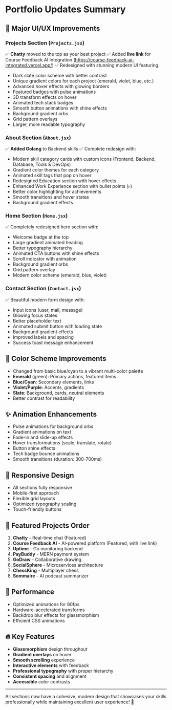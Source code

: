 # Portfolio Updates Summary

## 🎨 Major UI/UX Improvements

### **Projects Section** (`Projects.jsx`)
✅ **Chatty** moved to the top as your best project
✅ Added **live link** for Course Feedback AI Integration (https://course-feedback-ai-integrated.vercel.app/)
✅ Redesigned with stunning modern UI featuring:
- Dark slate color scheme with better contrast
- Unique gradient colors for each project (emerald, violet, blue, etc.)
- Advanced hover effects with glowing borders
- Featured badges with pulse animations
- 3D transform effects on hover
- Animated tech stack badges
- Smooth button animations with shine effects
- Background gradient orbs
- Grid pattern overlays
- Larger, more readable typography

### **About Section** (`About.jsx`)
✅ **Added Golang** to Backend skills
✅ Complete redesign with:
- Modern skill category cards with custom icons (Frontend, Backend, Database, Tools & DevOps)
- Gradient color themes for each category
- Animated skill tags that pop on hover
- Redesigned Education section with hover effects
- Enhanced Work Experience section with bullet points (▹)
- Better color highlighting for achievements
- Smooth transitions and hover states
- Background gradient effects

### **Home Section** (`Home.jsx`)
✅ Completely redesigned hero section with:
- Welcome badge at the top
- Large gradient animated heading
- Better typography hierarchy
- Animated CTA buttons with shine effects
- Scroll indicator with animation
- Background gradient orbs
- Grid pattern overlay
- Modern color scheme (emerald, blue, violet)

### **Contact Section** (`Contact.jsx`)
✅ Beautiful modern form design with:
- Input icons (user, mail, message)
- Glowing focus states
- Better placeholder text
- Animated submit button with loading state
- Background gradient effects
- Improved labels and spacing
- Success toast message enhancement

## 🎨 Color Scheme Improvements
- Changed from basic blue/cyan to a vibrant multi-color palette
- **Emerald** (green): Primary actions, featured items
- **Blue/Cyan**: Secondary elements, links
- **Violet/Purple**: Accents, gradients
- **Slate**: Background, cards, neutral elements
- Better contrast for readability

## ✨ Animation Enhancements
- Pulse animations for background orbs
- Gradient animations on text
- Fade-in and slide-up effects
- Hover transformations (scale, translate, rotate)
- Button shine effects
- Tech badge bounce animations
- Smooth transitions (duration: 300-700ms)

## 📱 Responsive Design
- All sections fully responsive
- Mobile-first approach
- Flexible grid layouts
- Optimized typography scaling
- Touch-friendly buttons

## 🎯 Featured Projects Order
1. **Chatty** - Real-time chat (Featured)
2. **Course Feedback AI** - AI-powered platform (Featured, with live link)
3. **Uptime** - Go monitoring backend
4. **PayBuddy** - MERN payment system
5. **GoDraw** - Collaborative drawing
6. **SocialSphere** - Microservices architecture
7. **ChessKing** - Multiplayer chess
8. **Sommaire** - AI podcast summarizer

## 🚀 Performance
- Optimized animations for 60fps
- Hardware-accelerated transforms
- Backdrop blur effects for glassmorphism
- Efficient CSS animations

## 🔥 Key Features
- **Glassmorphism** design throughout
- **Gradient overlays** on hover
- **Smooth scrolling** experience
- **Interactive elements** with feedback
- **Professional typography** with proper hierarchy
- **Consistent spacing** and alignment
- **Accessible** color contrasts

---

All sections now have a cohesive, modern design that showcases your skills professionally while maintaining excellent user experience! 🎉
